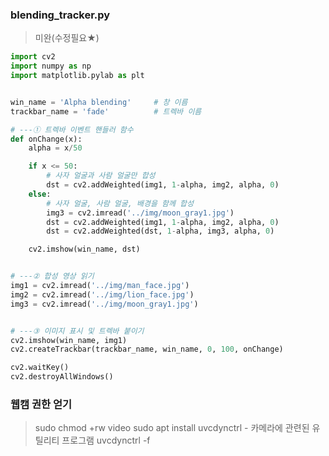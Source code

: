 ### blending_tracker.py

> 미완(수정필요★)
```python
import cv2
import numpy as np
import matplotlib.pylab as plt


win_name = 'Alpha blending'     # 창 이름
trackbar_name = 'fade'          # 트렉바 이름

# ---① 트렉바 이벤트 핸들러 함수
def onChange(x):
    alpha = x/50

    if x <= 50:
        # 사자 얼굴과 사람 얼굴만 합성
        dst = cv2.addWeighted(img1, 1-alpha, img2, alpha, 0)
    else:
        # 사자 얼굴, 사람 얼굴, 배경을 함께 합성
        img3 = cv2.imread('../img/moon_gray1.jpg')
        dst = cv2.addWeighted(img1, 1-alpha, img2, alpha, 0)
        dst = cv2.addWeighted(dst, 1-alpha, img3, alpha, 0)

    cv2.imshow(win_name, dst)


# ---② 합성 영상 읽기
img1 = cv2.imread('../img/man_face.jpg')
img2 = cv2.imread('../img/lion_face.jpg')
img3 = cv2.imread('../img/moon_gray1.jpg')


# ---③ 이미지 표시 및 트렉바 붙이기
cv2.imshow(win_name, img1)
cv2.createTrackbar(trackbar_name, win_name, 0, 100, onChange)

cv2.waitKey()
cv2.destroyAllWindows()
```

### 웹캠 권한 얻기

> sudo chmod +rw video
> sudo apt install uvcdynctrl - 카메라에 관련된 유틸리티 프로그램
> uvcdynctrl -f



